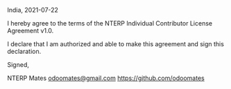 India, 2021-07-22

I hereby agree to the terms of the NTERP Individual Contributor License
Agreement v1.0.

I declare that I am authorized and able to make this agreement and sign this
declaration.

Signed,

NTERP Mates odoomates@gmail.com https://github.com/odoomates
